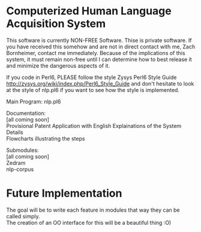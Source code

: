 Computerized Human Language Acquisition System
==============================


This software is currently NON-FREE Software.  Thise is private software.  If you have received this somehow and are not in direct contact with me, Zach Bornheimer, contact me immediately.
Because of the implications of this system, it must remain non-free until I can determine how to best release it and minimize the dangerous aspects of it.

If you code in Perl6, PLEASE follow the style Zysys Perl6 Style Guide <http://zysys.org/wiki/index.php/Perl6_Style_Guide> and don't hesitate to look at the style of nlp.pl6 if you want to see how the style is implemented.

Main Program:
nlp.pl6

Documentation:<br />
[all coming soon]<br />
Provisional Patent Application with English Explainations of the System Details<br />
Flowcharts illustrating the steps

Submodules:<br />
[all coming soon]<br />
Zedram<br />
nlp-corpus<br />

Future Implementation
=====================

The goal will be to write each feature in modules that way they can be called simply.<br />
The creation of an OO interface for this will be a beautiful thing :O)
